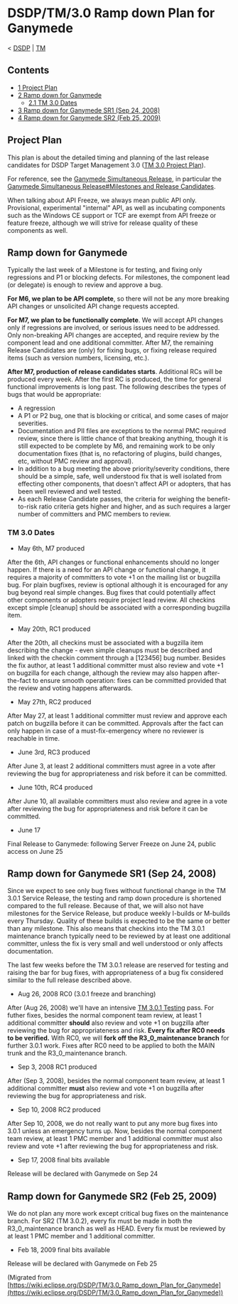 

DSDP/TM/3.0 Ramp down Plan for Ganymede
=======================================

< [DSDP](./DSDP "DSDP")‎ | [TM](./DSDP/TM "DSDP/TM")

Contents
--------

*   [1 Project Plan](#Project-Plan)
*   [2 Ramp down for Ganymede](#Ramp-down-for-Ganymede)
    *   [2.1 TM 3.0 Dates](#TM-3.0-Dates)
*   [3 Ramp down for Ganymede SR1 (Sep 24, 2008)](#Ramp-down-for-Ganymede-SR1-.28Sep-24.2C-2008.29)
*   [4 Ramp down for Ganymede SR2 (Feb 25, 2009)](#Ramp-down-for-Ganymede-SR2-.28Feb-25.2C-2009.29)

Project Plan
------------

This plan is about the detailed timing and planning of the last release candidates for DSDP Target Management 3.0 ([TM 3.0 Project Plan](https://www.eclipse.org/dsdp/tm/development/plan.php)).

For reference, see the [Ganymede Simultaneous Release](./Ganymede_Simultaneous_Release "Ganymede Simultaneous Release"), in particular the [Ganymede Simultaneous Release#Milestones and Release Candidates](./Ganymede_Simultaneous_Release#Milestones_and_Release_Candidates "Ganymede Simultaneous Release").

When talking about API Freeze, we always mean public API only. Provisional, experimental "internal" API, as well as incubating components such as the Windows CE support or TCF are exempt from API freeze or feature freeze, although we will strive for release quality of these components as well.

Ramp down for Ganymede
----------------------

Typically the last week of a Milestone is for testing, and fixing only regressions and P1 or blocking defects. For milestones, the component lead (or delegate) is enough to review and approve a bug.

**For M6, we plan to be API complete**, so there will not be any more breaking API changes or unsolicited API change requests accepted.

**For M7, we plan to be functionally complete**. We will accept API changes only if regressions are involved, or serious issues need to be addressed. Only non-breaking API changes are accepted, and require review by the component lead and one additional committer. After M7, the remaining Release Candidates are (only) for fixing bugs, or fixing release required items (such as version numbers, licensing, etc.).

**After M7, production of release candidates starts**. Additional RCs will be produced every week. After the first RC is produced, the time for general functional improvements is long past. The following describes the types of bugs that would be appropriate:

*   A regression
*   A P1 or P2 bug, one that is blocking or critical, and some cases of major severities.
*   Documentation and PII files are exceptions to the normal PMC required review, since there is little chance of that breaking anything, though it is still expected to be complete by M6, and remaining work to be only documentation fixes (that is, no refactoring of plugins, build changes, etc, without PMC review and approval).
*   In addition to a bug meeting the above priority/severity conditions, there should be a simple, safe, well understood fix that is well isolated from effecting other components, that doesn't affect API or adopters, that has been well reviewed and well tested.
*   As each Release Candidate passes, the criteria for weighing the benefit-to-risk ratio criteria gets higher and higher, and as such requires a larger number of committers and PMC members to review.

### TM 3.0 Dates

*   May 6th, M7 produced

After the 6th, API changes or functional enhancements should no longer happen. If there is a need for an API change or functional change, it requires a majority of committers to vote +1 on the mailing list or bugzilla bug. For plain bugfixes, review is optional although it is encouraged for any bug beyond real simple changes. Bug fixes that could potentially affect other components or adopters require project lead review. All checkins except simple \[cleanup\] should be associated with a corresponding bugzilla item.

*   May 20th, RC1 produced

After the 20th, all checkins must be associated with a bugzilla item describing the change - even simple cleanups must be described and linked with the checkin comment through a \[123456\] bug number. Besides the fix author, at least 1 additional committer must also review and vote +1 on bugzilla for each change, although the review may also happen after-the-fact to ensure smooth operation: fixes can be committed provided that the review and voting happens afterwards.

*   May 27th, RC2 produced

After May 27, at least 1 additional committer must review and approve each patch on bugzilla before it can be committed. Approvals after the fact can only happen in case of a must-fix-emergency where no reviewer is reachable in time.

*   June 3rd, RC3 produced

After June 3, at least 2 additional committers must agree in a vote after reviewing the bug for appropriateness and risk before it can be committed.

*   June 10th, RC4 produced

After June 10, all available committers must also review and agree in a vote after reviewing the bug for appropriateness and risk before it can be committed.

*   June 17

Final Release to Ganymede: following Server Freeze on June 24, public access on June 25

Ramp down for Ganymede SR1 (Sep 24, 2008)
-----------------------------------------

Since we expect to see only bug fixes without functional change in the TM 3.0.1 Service Release, the testing and ramp down procedure is shortened compared to the full release. Because of that, we will also not have milestones for the Service Release, but produce weekly I-builds or M-builds every Thursday. Quality of these builds is expected to be the same or better than any milestone. This also means that checkins into the TM 3.0.1 maintenance branch typically need to be reviewed by at least one additional committer, unless the fix is very small and well understood or only affects documentation.

The last few weeks before the TM 3.0.1 release are reserved for testing and raising the bar for bug fixes, with appropriateness of a bug fix considered similar to the full release described above.

*   Aug 26, 2008 RC0 (3.0.1 freeze and branching)

After (Aug 26, 2008) we'll have an intensive [TM 3.0.1 Testing](./index.php?title=TM_3.0.1_Testing&action=edit&redlink=1 "TM 3.0.1 Testing (page does not exist)") pass. For futher fixes, besides the normal component team review, at least 1 additional committer **should** also review and vote +1 on bugzilla after reviewing the bug for appropriateness and risk. **Every fix after RC0 needs to be verified.** With RC0, we will **fork off the R3\_0\_maintenance branch** for further 3.0.1 work. Fixes after RC0 need to be applied to both the MAIN trunk and the R3\_0\_maintenance branch.

*   Sep 3, 2008 RC1 produced

After (Sep 3, 2008), besides the normal component team review, at least 1 additional committer **must** also review and vote +1 on bugzilla after reviewing the bug for appropriateness and risk.

*   Sep 10, 2008 RC2 produced

After Sep 10, 2008, we do not really want to put any more bug fixes into 3.0.1 unless an emergency turns up. Now, besides the normal component team review, at least 1 PMC member and 1 additional committer must also review and vote +1 after reviewing the bug for appropriateness and risk.

*   Sep 17, 2008 final bits available

Release will be declared with Ganymede on Sep 24

Ramp down for Ganymede SR2 (Feb 25, 2009)
-----------------------------------------

We do not plan any more work except critical bug fixes on the maintenance branch. For SR2 (TM 3.0.2), every fix must be made in both the R3\_0\_maintenance branch as well as HEAD. Every fix must be reviewed by at least 1 PMC member and 1 additional committer.

*   Feb 18, 2009 final bits available

Release will be declared with Ganymede on Feb 25


(Migrated from [https://wiki.eclipse.org/DSDP/TM/3.0_Ramp_down_Plan_for_Ganymede](https://wiki.eclipse.org/DSDP/TM/3.0_Ramp_down_Plan_for_Ganymede))